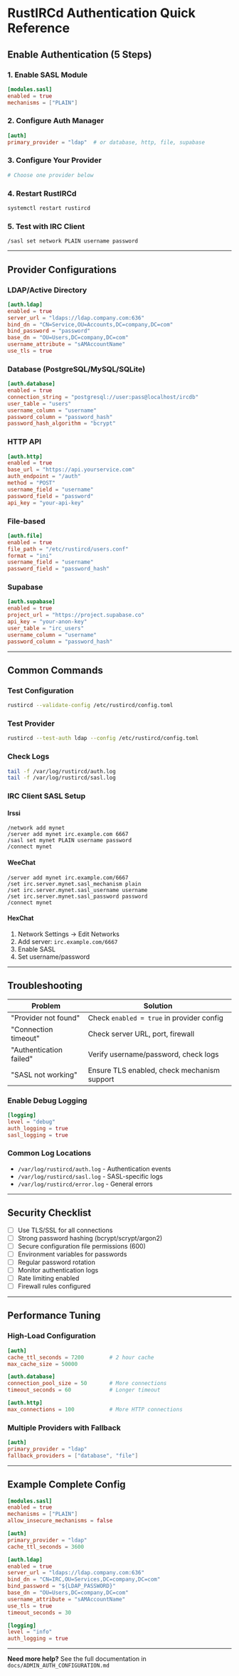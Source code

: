 # RustIRCd Authentication Quick Reference

## Enable Authentication (5 Steps)

### 1. Enable SASL Module
```toml
[modules.sasl]
enabled = true
mechanisms = ["PLAIN"]
```

### 2. Configure Auth Manager
```toml
[auth]
primary_provider = "ldap"  # or database, http, file, supabase
```

### 3. Configure Your Provider
```toml
# Choose one provider below
```

### 4. Restart RustIRCd
```bash
systemctl restart rustircd
```

### 5. Test with IRC Client
```
/sasl set network PLAIN username password
```

---

## Provider Configurations

### LDAP/Active Directory
```toml
[auth.ldap]
enabled = true
server_url = "ldaps://ldap.company.com:636"
bind_dn = "CN=Service,OU=Accounts,DC=company,DC=com"
bind_password = "password"
base_dn = "OU=Users,DC=company,DC=com"
username_attribute = "sAMAccountName"
use_tls = true
```

### Database (PostgreSQL/MySQL/SQLite)
```toml
[auth.database]
enabled = true
connection_string = "postgresql://user:pass@localhost/ircdb"
user_table = "users"
username_column = "username"
password_column = "password_hash"
password_hash_algorithm = "bcrypt"
```

### HTTP API
```toml
[auth.http]
enabled = true
base_url = "https://api.yourservice.com"
auth_endpoint = "/auth"
method = "POST"
username_field = "username"
password_field = "password"
api_key = "your-api-key"
```

### File-based
```toml
[auth.file]
enabled = true
file_path = "/etc/rustircd/users.conf"
format = "ini"
username_field = "username"
password_field = "password_hash"
```

### Supabase
```toml
[auth.supabase]
enabled = true
project_url = "https://project.supabase.co"
api_key = "your-anon-key"
user_table = "irc_users"
username_column = "username"
password_column = "password_hash"
```

---

## Common Commands

### Test Configuration
```bash
rustircd --validate-config /etc/rustircd/config.toml
```

### Test Provider
```bash
rustircd --test-auth ldap --config /etc/rustircd/config.toml
```

### Check Logs
```bash
tail -f /var/log/rustircd/auth.log
tail -f /var/log/rustircd/sasl.log
```

### IRC Client SASL Setup

#### Irssi
```
/network add mynet
/server add mynet irc.example.com 6667
/sasl set mynet PLAIN username password
/connect mynet
```

#### WeeChat
```
/server add mynet irc.example.com/6667
/set irc.server.mynet.sasl_mechanism plain
/set irc.server.mynet.sasl_username username
/set irc.server.mynet.sasl_password password
/connect mynet
```

#### HexChat
1. Network Settings → Edit Networks
2. Add server: `irc.example.com/6667`
3. Enable SASL
4. Set username/password

---

## Troubleshooting

| Problem | Solution |
|---------|----------|
| "Provider not found" | Check `enabled = true` in provider config |
| "Connection timeout" | Check server URL, port, firewall |
| "Authentication failed" | Verify username/password, check logs |
| "SASL not working" | Ensure TLS enabled, check mechanism support |

### Enable Debug Logging
```toml
[logging]
level = "debug"
auth_logging = true
sasl_logging = true
```

### Common Log Locations
- `/var/log/rustircd/auth.log` - Authentication events
- `/var/log/rustircd/sasl.log` - SASL-specific logs  
- `/var/log/rustircd/error.log` - General errors

---

## Security Checklist

- [ ] Use TLS/SSL for all connections
- [ ] Strong password hashing (bcrypt/scrypt/argon2)
- [ ] Secure configuration file permissions (600)
- [ ] Environment variables for passwords
- [ ] Regular password rotation
- [ ] Monitor authentication logs
- [ ] Rate limiting enabled
- [ ] Firewall rules configured

---

## Performance Tuning

### High-Load Configuration
```toml
[auth]
cache_ttl_seconds = 7200        # 2 hour cache
max_cache_size = 50000

[auth.database]
connection_pool_size = 50       # More connections
timeout_seconds = 60            # Longer timeout

[auth.http]
max_connections = 100           # More HTTP connections
```

### Multiple Providers with Fallback
```toml
[auth]
primary_provider = "ldap"
fallback_providers = ["database", "file"]
```

---

## Example Complete Config

```toml
[modules.sasl]
enabled = true
mechanisms = ["PLAIN"]
allow_insecure_mechanisms = false

[auth]
primary_provider = "ldap"
cache_ttl_seconds = 3600

[auth.ldap]
enabled = true
server_url = "ldaps://ldap.company.com:636"
bind_dn = "CN=IRC,OU=Services,DC=company,DC=com"
bind_password = "${LDAP_PASSWORD}"
base_dn = "OU=Users,DC=company,DC=com"
username_attribute = "sAMAccountName"
use_tls = true
timeout_seconds = 30

[logging]
level = "info"
auth_logging = true
```

---

**Need more help?** See the full documentation in `docs/ADMIN_AUTH_CONFIGURATION.md`
